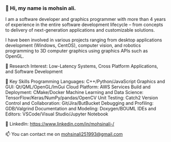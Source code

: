### 👋 Hi, my name is mohsin ali.

I am a software developer and graphics programmer with more than 4 years of experience in the entire software development lifecycle – from concepts to delivery of next-generation applications and customizable solutions.

I have been involved in various projects ranging from desktop applications development (Windows, CentOS), computer vision, and robotics programming to 3D computer   graphics using graphics APIs such as OpenGL. 

🌱 Research Interest: Low-Latency Systems, Cross Platform Applications, and Software Development

🔭 Key Skills
Programming Languages: C++/Python/JavaScript
Graphics and GUI: Qt/QML/OpenGL/ImGui
Cloud Platform: AWS Services
Build and Deployment: CMake/Docker
Machine Learning and Data Science: TensorFlow/Keras/NumPy/pandas/OpenCV
Unit Testing: Catch2
Version Control and Collaboration: Git/Jira/ButBucket
Debugging and Profiling: GDB/Valgrind
Documentation and Modeling: Doxygen/BOUML
IDEs and Editors: VSCode/Visual Studio/Jupyter Notebook

💬 LinkedIn: https://www.linkedin.com/in/mohsinali-/

📫 You can contact me on mohsinali251993@gmail.com

<!--
**mohsinarf/mohsinarf** is a ✨ _special_ ✨ repository because its `README.md` (this file) appears on your GitHub profile.

Here are some ideas to get you started:

- 🔭 I’m currently working on ...
- 🌱 I’m currently learning ...
- 👯 I’m looking to collaborate on ...
- 🤔 I’m looking for help with ...
- 💬 Ask me about ...
- 📫 How to reach me: ...
- 😄 Pronouns: ...
- ⚡ Fun fact: ...
-->
